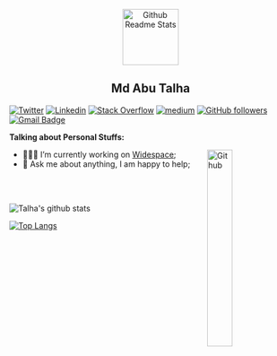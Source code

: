 <p align="center">
 <img width="100px" src="https://res.cloudinary.com/anuraghazra/image/upload/v1594908242/logo_ccswme.svg" align="center" alt="Github Readme Stats" />
 <h2 align="center">Md Abu Talha</h2>
</p>



[![Twitter](https://img.shields.io/badge/-Facebook-222222?style=flat-square&logo=facebook&logoColor=white&link=https://facebook.com/EngincanVeske&color=blue)](https://facebook.com/talha.sust.cse)
[![Linkedin](https://img.shields.io/badge/-LinkedIn-222222?style=flat-square&logo=Linkedin&logoColor=white&color=blue&link=https://www.linkedin.com/in/engincan-veske-b4a75b145/)](https://www.linkedin.com/in/md-abu-talha/)
[![Stack Overflow](https://img.shields.io/badge/-Stack%20Overflow-222222?style=flat-square&logo=stack-overflow&logoColor=white&link=https://stackoverflow.com/users/10477283/engin-veske)](https://stackoverflow.com/users/5537132/md-abu-talha)
[![medium](https://aleen42.github.io/badges/src/medium.svg)](https://medium.com/@talhaqc)
[![GitHub followers](https://img.shields.io/github/followers/EngincanV.svg?style=social&label=Follow&maxAge=2592000)](https://github.com/talha08?tab=followers)
[![Gmail Badge](https://img.shields.io/badge/-gmail-c14438?style=flat-square&logo=Gmail&logoColor=white&link=talhaqc@gmail.com)](mailto:talhaqc@gmail.com)


<!-- Talking about you -->
**Talking about Personal Stuffs:**

<!-- Any image aligned to the right. Beware the width -->
<img width="30%" align="right" alt="Github" src="https://media3.giphy.com/media/jRf5fsn8G6YaogAWxn/giphy.gif"/>

- 👨🏽‍💻 I’m currently working on [Widespace](https://www.widespace.com/);
- 💬 Ask me about anything, I am happy to help;

<br />
<br />



![Talha's github stats](https://github-readme-stats.vercel.app/api?username=talha08&show_icons=true&theme=radical&include_all_commits=true&count_private=true&show_icons=true)


[![Top Langs](https://github-readme-stats.vercel.app/api/top-langs/?username=talha08&layout=compact)](https://github.com/anuraghazra/github-readme-stats)
